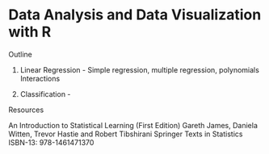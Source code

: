 # Data Analysis and Data Visualization with R

Outline

1. Linear Regression - Simple regression, multiple regression, polynomials Interactions

2. Classification -



Resources

An Introduction to Statistical Learning (First Edition) Gareth James, Daniela Witten, Trevor Hastie and Robert Tibshirani Springer Texts in Statistics
ISBN-13: 978-1461471370